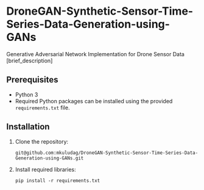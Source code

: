 # DroneGAN-Synthetic-Sensor-Time-Series-Data-Generation-using-GANs

Generative Adversarial Network Implementation for Drone Sensor Data
[brief_description]



## Prerequisites

- Python 3
- Required Python packages can be installed using the provided `requirements.txt` file.

## Installation

1. Clone the repository:

   ```shell
   git@github.com:mkuludag/DroneGAN-Synthetic-Sensor-Time-Series-Data-Generation-using-GANs.git

2. Install required libraries: 

   ```shell
   pip install -r requirements.txt

